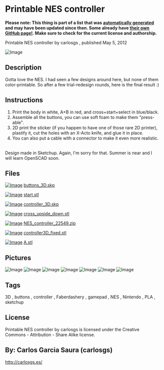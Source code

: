 Printable NES controller
===============
**Please note: This thing is part of a list that was [automatically generated](https://github.com/carlosgs/export-things) and may have been updated since then. Some already have [their own GitHub page!](https://github.com/carlosgs?tab=repositories). Make sure to check for the current license and authorship.**  

Printable NES controller  by carlosgs , published May 5, 2012

![Image](img/controller3D_fixed_display_large.jpg)

Description
--------
Gotta love the NES. I had seen a few designs around here, but none of them color-printable. So after a few trial-redesign rounds, here is the final result :)

Instructions
--------
1) Print the body in white, A+B in red, and cross+start+select in blue/black.<br />
2) Assemble all the buttons, you can use soft foam to make them "press-able".<br />
3) 2D print the sticker (if you happen to have one of those rare 2D printer), plastify it, cut the holes with an X-Acto knife, and glue it in place.<br />
4) You can also put a cable with a connector to make it even more realistic.<br />
<br />
Design made in Sketchup. Again, I'm sorry for that. Summer is near and I will learn OpenSCAD soon.

Files
--------
[![Image](img/Gears_preview_tinycard.jpg)](buttons_3D.skp)
 [ buttons_3D.skp](buttons_3D.skp)  

[![Image](img/start_preview_tinycard.jpg)](start.stl)
 [ start.stl](start.stl)  

[![Image](img/Gears_preview_tinycard.jpg)](controller_3D.skp)
 [ controller_3D.skp](controller_3D.skp)  

[![Image](img/cross_upside_down_preview_tinycard.jpg)](cross_upside_down.stl)
 [ cross_upside_down.stl](cross_upside_down.stl)  

[![Image](img/Gears_preview_tinycard.jpg)](NES_controller_22549.zip)
 [ NES_controller_22549.zip](NES_controller_22549.zip)  

[![Image](img/controller3D_fixed_preview_tinycard.jpg)](controller3D_fixed.stl)
 [ controller3D_fixed.stl](controller3D_fixed.stl)  

[![Image](img/A_preview_tinycard.jpg)](A.stl)
 [ A.stl](A.stl)  



Pictures
--------
![Image](img/start_display_large.jpg)
![Image](img/NES-controller_display_large.jpg)
![Image](img/test_display_large.jpg)
![Image](img/result_display_large.jpg)
![Image](img/A_display_large.jpg)
![Image](img/cross_upside_down_display_large.jpg)
![Image](img/NES_sticker_display_large.jpg)


Tags
--------
3D , buttons , controller , Faberdashery , gamepad , NES , Nintendo , PLA , sketchup  

  

License
--------
Printable NES controller by carlosgs is licensed under the Creative Commons - Attribution - Share Alike license.  



By: Carlos Garcia Saura (carlosgs)
--------
<http://carlosgs.es/>